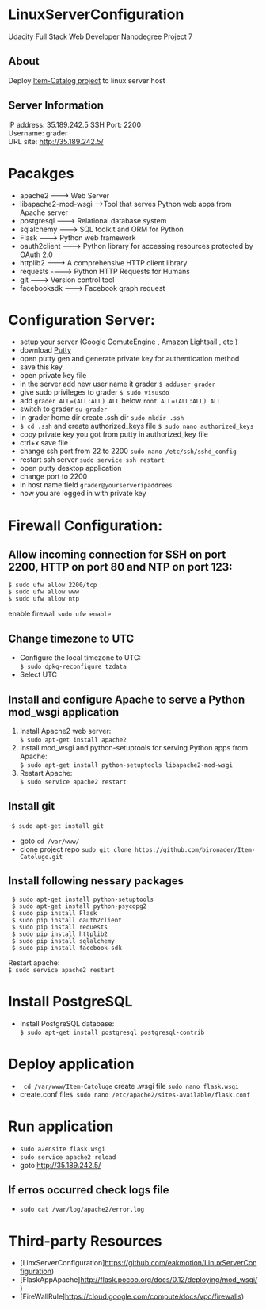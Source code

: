 # LinuxServerConfiguration
Udacity Full Stack Web Developer Nanodegree Project 7

## About
Deploy [Item-Catalog project](https://github.com/bironader/Item-Catoluge) to linux server host

## Server Information
IP address: 35.189.242.5 
SSH Port: 2200  
Username: grader  
URL site: <http://35.189.242.5/>

# Pacakges
- apache2 ---> Web Server
- libapache2-mod-wsgi -->Tool that serves Python web apps from Apache server
- postgresql ---> Relational database system
- sqlalchemy ---> SQL toolkit and ORM for Python
- Flask ---> Python web framework
- oauth2client ---> Python library for accessing resources protected by OAuth 2.0
- httplib2 ---> A comprehensive HTTP client library
- requests ----> Python HTTP Requests for Humans
- git ---> Version control tool
- facebooksdk ---> Facebook graph request

# Configuration Server:
- setup your server (Google ComuteEngine , Amazon Lightsail , etc )
- download [Putty](https://www.chiark.greenend.org.uk/~sgtatham/putty/latest.html)
- open putty gen and generate private key for authentication method
- save this key 
- open private key file
- in the server add new user name it grader
`$ adduser grader`  
- give sudo privileges to grader 
`$ sudo visusdo`
- add `grader ALL=(ALL:ALL) ALL` below `root ALL=(ALL:ALL) ALL`  
- switch to grader `su grader`
- in grader home dir create .ssh dir `sudo mkdir .ssh`
- `$ cd .ssh` and create authorized_keys file `$ sudo nano authorized_keys` 
- copy private key you got from putty in authorized_key file
- ctrl+x save file
- change ssh port from 22 to 2200 `sudo nano /etc/ssh/sshd_config`
- restart ssh server `sudo service ssh restart`
- open putty desktop application 
- change port to 2200 
- in host name field `grader@yourserveripaddrees`
- now you are logged in with private key


# Firewall Configuration:
##  Allow incoming connection for SSH on port 2200, HTTP on port 80 and NTP on port 123:
  ```
  $ sudo ufw allow 2200/tcp
  $ sudo ufw allow www  
  $ sudo ufw allow ntp
  ```
  enable firewall
  `sudo ufw enable`

## Change timezone to UTC
- Configure the local timezone to UTC:  
  `$ sudo dpkg-reconfigure tzdata`
- Select UTC


## Install and configure Apache to serve a Python mod_wsgi application

1. Install Apache2 web server:  
  `$ sudo apt-get install apache2`
2. Install mod_wsgi and python-setuptools for serving Python apps from Apache:  
  `$ sudo apt-get install python-setuptools libapache2-mod-wsgi`
3. Restart Apache:  
  `$ sudo service apache2 restart`


## Install git
 -`$ sudo apt-get install git`
 - goto `cd /var/www/`
 - clone project repo `sudo git clone https://github.com/bironader/Item-Catoluge.git `
 

## Install following nessary packages

 ```
  $ sudo apt-get install python-setuptools
  $ sudo apt-get install python-psycopg2
  $ sudo pip install Flask
  $ sudo pip install oauth2client
  $ sudo pip install requests
  $ sudo pip install httplib2
  $ sudo pip install sqlalchemy
  $ sudo pip install facebook-sdk
  ```
Restart apache:  
  `$ sudo service apache2 restart`
  
# Install  PostgreSQL

- Install PostgreSQL database:   
  `$ sudo apt-get install postgresql postgresql-contrib`
  
# Deploy application

 - ` cd /var/www/Item-Catoluge` create .wsgi file `sudo nano flask.wsgi `
 - create.conf file`$ sudo nano /etc/apache2/sites-available/flask.conf`
 
 # Run application
 
 - `sudo a2ensite flask.wsgi`
 - `sudo service apache2 reload`
 -  goto  <http://35.189.242.5/>
 
## If erros occurred check logs file
-  `sudo cat /var/log/apache2/error.log`

# Third-party Resources
- [LinxServerConfiguration]https://github.com/eakmotion/LinuxServerConfiguration)
- [FlaskAppApache]http://flask.pocoo.org/docs/0.12/deploying/mod_wsgi/)
- [FireWallRule]https://cloud.google.com/compute/docs/vpc/firewalls)


  
